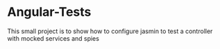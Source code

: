 # Angular-Tests

This small project is to show how to configure jasmin to test a controller with mocked services and spies
